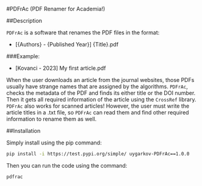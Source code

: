 #PDFrAc (PDF Renamer for Academia!)

##Description

`PDFrAc` is a software that renames the PDF files in the format:

- [{Authors} - {Published Year}] {Title}.pdf

###Example:

- [Kovanci - 2023] My first article.pdf

When the user downloads an article from the journal websites, those PDFs usually have strange names that are assigned by the algorithms. `PDFrAc`, checks the metadata of the PDF and finds its either title or the DOI number. Then it gets all required information of the article using the `CrossRef` library. 
`PDFrAc` also works for scanned articles! However, the user must write the article titles in a .txt file, so `PDFrAc` can read them and find other required information to rename them as well.

##Installation

Simply install using the pip command:

```bash
pip install -i https://test.pypi.org/simple/ uygarkov-PDFrAc==1.0.0
```

Then you can run the code using the command:

```bash
pdfrac
```
